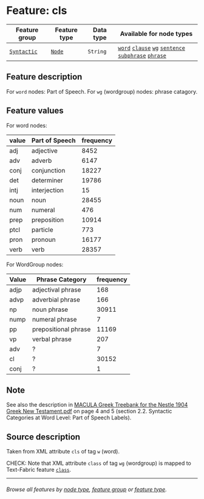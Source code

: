 # Feature: cls

Feature group | Feature type | Data type | Available for node types
---  | --- | --- | ---
[`Syntactic`](featuresbygroup.md#syntactic-features) | [`Node`](featuresbyfeaturetype.md#node-features) | `String` | [`word`](featuresbynodetype.md#word-nodes) [`clause`](featuresbynodetype.md#clause-nodes)  [`wg`](featuresbynodetype.md#wordgroup-nodes) [`sentence`](featuresbynodetype.md#sentence-nodes) [`subphrase`](featuresbynodetype.md#subphrase-nodes) [`phrase`](featuresbynodetype.md#phrase-nodes)

## Feature description

For `word` nodes: Part of Speech. For `wg` (wordgroup) nodes: phrase catagory.

## Feature values

For word nodes:

value | Part of Speech | frequency
--- | --- | ---
adj | adjective | 8452
adv | adverb | 6147
conj | conjunction | 18227
det | determiner | 19786
intj | interjection | 15
noun | noun | 28455
num | numeral | 476
prep | preposition | 10914
ptcl | particle | 773
pron | pronoun | 16177
verb | verb | 28357

For WordGroup nodes:

Value | Phrase Category | frequency
--- | --- | ---
adjp | adjectival phrase | 168
advp | adverbial phrase | 166
np | noun phrase | 30911
nump | numeral phrase | 7
pp | prepositional phrase | 11169
vp | verbal phrase | 207
adv | ?  | 7
cl | ? | 30152
conj | ? | 1


## Note
See also the description in [MACULA Greek Treebank for the Nestle 1904 Greek New Testament.pdf](https://nbviewer.org/github/biblicalhumanities/greek-new-testament/blob/master/syntax-trees/nestle1904/doc/Nestle%201904%20Treebank%20Documentation.pdf) on page 4 and 5 (section 2.2. Syntactic Categories at Word Level: Part of Speech Labels).

## Source description

Taken from XML attribute `cls` of tag `w` (word).

CHECK: Note that XML attribute `class` of tag `wg` (wordgroup) is mapped to Text-Fabric feature [`class`](class.md).

---
###### *Browse all features by [node type](featuresbynodetype.md#readme), [feature group](featuresbygroup.md#readme) or [feature type](featuresbyfeaturetype.md#readme).*
